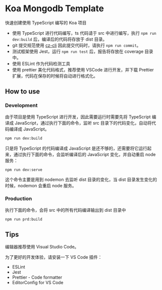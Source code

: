 # Koa Mongodb Template

快速创建使用 TypeScript 编写的 Koa 项目

- 使用 TypeScript 进行代码编写，ts 代码请于 src 中进行编写，执行 `npm run dev:build` 后，编译后的代码将存放于 dist 目录。
- git 提交规范使用 [cz-cli](https://github.com/commitizen/cz-cli) 因此提交代码时，请执行 `npm run commit`。
- 测试框架使用 Jest，运行 `npm run test` 后，报告将存放在 coverage 目录中。
- 使用 ESLint 作为代码检测工具
- 使用 prettier 美化代码格式，推荐使用 VSCode 进行开发，并下载 Prettier 扩展，代码在保存的时候将自动进行格式化。

## How to use

### Development

由于项目是使用 TypeScript 进行开发，因此需要运行时需要先将 TypeScript 编译成 JavaScript，通过执行下面的命令，监听 src 目录下的代码变化，自动将代码编译成 JavaScript。

```bash
npm run dev:build
```

只是将 TypeScript 的代码编译成 JavaScript 是还不够的，还需要将它运行起来，通过执行下面的命令，会监听编译后的 JavaScript 变化，并自动重启 node 服务：

```bash
npm run dev:serve
```

这个命令主要是用到 nodemon 去监听 dist 目录的变化，当 dist 目录发生变化的时候，nodemon 会重启 node 服务。

### Production

执行下面的命令，会将 src 中的所有代码编译输出到 dist 目录中

```bash
npm run prd:build
```

## Tips

编辑器推荐使用 Visual Studio Code。

为了更好的开发体验，请安装一下 VS Code 插件：

- ESLint
- Jest
- Prettier - Code formatter
- EditorConfig for VS Code
